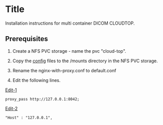 # Title
Installation instructions for multi container DICOM CLOUDTOP.

## Prerequisites
1) Create a NFS PVC storage - name the pvc "cloud-top".
2) Copy the [config](https://github.com/helxplatform/docker-guacamole/tree/use-all-defaults-with-ohif-and-ortha/docker/config) files to the /mounts directory in the NFS PVC storage.
3) Rename the nginx-with-proxy.conf to default.conf

4) Edit the following lines.

[Edit-1](https://github.com/helxplatform/docker-guacamole/blob/ac61d6b610692807b8be6bedc279a0be727330c1/docker/config/nginx-with-proxy.conf#L10)
```
proxy_pass http://127.0.0.1:8042;
```

[Edit-2](https://github.com/helxplatform/docker-guacamole/blob/ac61d6b610692807b8be6bedc279a0be727330c1/docker/config/orthanc.json#L7)
```
"Host" : "127.0.0.1",
```



 
